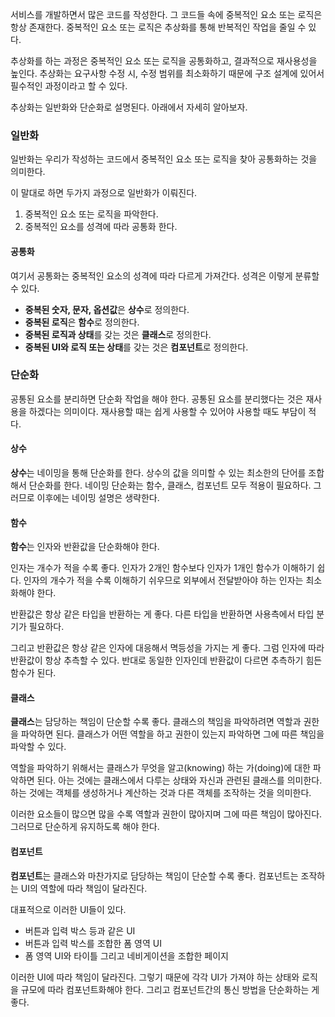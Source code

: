 서비스를 개발하면서 많은 코드를 작성한다. 그 코드들 속에 중복적인 요소 또는 로직은 항상 존재한다. 중복적인 요소 또는 로직은 추상화를 통해 반복적인 작업을 줄일 수 있다.

추상화를 하는 과정은 중복적인 요소 또는 로직을 공통화하고, 결과적으로 재사용성을 높인다. 추상화는 요구사항 수정 시, 수정 범위를 최소화하기 때문에 구조 설계에 있어서 필수적인 과정이라고 할 수 있다.

추상화는 일반화와 단순화로 설명된다. 아래에서 자세히 알아보자.

### 일반화
일반화는 우리가 작성하는 코드에서 중복적인 요소 또는 로직을 찾아 공통화하는 것을 의미한다.

이 말대로 하면 두가지 과정으로 일반화가 이뤄진다.
1. 중복적인 요소 또는 로직을 파악한다. 
2. 중복적인 요소를 성격에 따라 공통화 한다.

#### 공통화
여기서 공통화는 중복적인 요소의 성격에 따라 다르게 가져간다. 성격은 이렇게 분류할 수 있다.
- **중복된 숫자, 문자, 옵션값**은 **상수**로 정의한다.
- **중복된 로직**은 **함수**로 정의한다.
- **중복된 로직과 상태**를 갖는 것은 **클래스**로 정의한다.
- **중복된 UI와 로직 또는 상태**를 갖는 것은 **컴포넌트**로 정의한다.

### 단순화
공통된 요소를 분리하면 단순화 작업을 해야 한다. 공통된 요소를 분리했다는 것은 재사용을 하겠다는 의미이다. 재사용할 때는 쉽게 사용할 수 있어야 사용할 때도 부담이 적다.

#### 상수
**상수**는 네이밍을 통해 단순화를 한다. 상수의 값을 의미할 수 있는 최소한의 단어를 조합해서 단순화를 한다.
네이밍 단순화는 함수, 클래스, 컴포넌트 모두 적용이 필요하다. 그러므로 이후에는 네이밍 설명은 생략한다.

#### 함수
**함수**는 인자와 반환값을 단순화해야 한다.

인자는 개수가 적을 수록 좋다. 인자가 2개인 함수보다 인자가 1개인 함수가 이해하기 쉽다.
인자의 개수가 적을 수록 이해하기 쉬우므로 외부에서 전달받아야 하는 인자는 최소화해야 한다.

반환값은 항상 같은 타입을 반환하는 게 좋다. 다른 타입을 반환하면 사용측에서 타입 분기가 필요하다.

그리고 반환값은 항상 같은 인자에 대응해서 멱등성을 가지는 게 좋다. 그럼 인자에 따라 반환값이 항상 추측할 수 있다.
반대로 동일한 인자인데 반환값이 다르면 추측하기 힘든 함수가 된다.

#### 클래스
**클래스**는 담당하는 책임이 단순할 수록 좋다. 클래스의 책임을 파악하려면 역할과 권한을 파악하면 된다. 클래스가 어떤 역할을 하고 권한이 있는지 파악하면 그에 따른 책임을 파악할 수 있다.

역할을 파악하기 위해서는 클래스가 무엇을 알고(knowing) 하는 가(doing)에 대한 파악하면 된다. 아는 것에는 클래스에서 다루는 상태와 자신과 관련된 클래스를 의미한다. 하는 것에는 객체를 생성하거나 계산하는 것과 다른 객체를 조작하는 것을 의미한다.

이러한 요소들이 많으면 많을 수록 역할과 권한이 많아지며 그에 따른 책임이 많아진다. 그러므로 단순하게 유지하도록 해야 한다.

#### 컴포넌트
**컴포넌트**는 클래스와 마찬가지로 담당하는 책임이 단순할 수록 좋다. 컴포넌트는 조작하는 UI의 역할에 따라 책임이 달라진다.

대표적으로 이러한 UI들이 있다.
- 버튼과 입력 박스 등과 같은 UI
- 버튼과 입력 박스를 조합한 폼 영역 UI
- 폼 영역 UI와 타이틀 그리고 네비게이션을 조합한 페이지

이러한 UI에 따라 책임이 달라진다. 그렇기 때문에 각각 UI가 가져야 하는 상태와 로직을 규모에 따라 컴포넌트화해야 한다. 그리고 컴포넌트간의 통신 방법을 단순화하는 게 좋다.